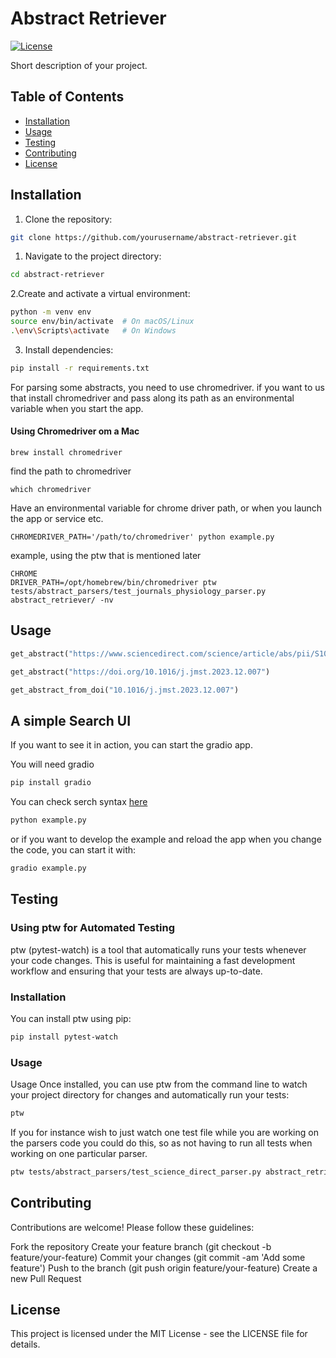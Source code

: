 # Abstract Retriever

[![License](https://img.shields.io/badge/license-MIT-blue.svg)](https://github.com/yourusername/abstract-retriever/blob/main/LICENSE)

Short description of your project.

## Table of Contents

- [Installation](#installation)
- [Usage](#usage)
- [Testing](#testing)
- [Contributing](#contributing)
- [License](#license)

## Installation

1. Clone the repository:

```bash
git clone https://github.com/yourusername/abstract-retriever.git
```

1. Navigate to the project directory:

```bash
cd abstract-retriever
```

2.Create and activate a virtual environment:

```bash
python -m venv env
source env/bin/activate  # On macOS/Linux
.\env\Scripts\activate   # On Windows
```

3. Install dependencies:
```bash
pip install -r requirements.txt
```

For parsing some abstracts, you need to use chromedriver.
if you want to us that install chromedriver and pass along its path as an environmental variable when you start the app.

#### Using Chromedriver om a Mac

```
brew install chromedriver
```

find the path to chromedriver
```
which chromedriver
```

Have an environmental variable for chrome driver path, or when you launch the app or service etc.
```
CHROMEDRIVER_PATH='/path/to/chromedriver' python example.py
```

example, using the ptw that is mentioned later
```
CHROME 
DRIVER_PATH=/opt/homebrew/bin/chromedriver ptw tests/abstract_parsers/test_journals_physiology_parser.py abstract_retriever/ -nv
```


## Usage

```python
get_abstract("https://www.sciencedirect.com/science/article/abs/pii/S1005030224000446")
```

```python
get_abstract("https://doi.org/10.1016/j.jmst.2023.12.007")
```

```python
get_abstract_from_doi("10.1016/j.jmst.2023.12.007")
```
## A simple Search UI
If you want to see it in action, you can start the gradio app.

You will need gradio
```bash
pip install gradio
```

You can check serch syntax [here](https://schema.elsevier.com/dtds/document/bkapi/search/SCOPUSSearchTips.htm)
```bash
python example.py
```

or if you want to develop the example and reload the app when you change the code, you can start it with:
```bash
gradio example.py
```

## Testing

### Using ptw for Automated Testing

ptw (pytest-watch) is a tool that automatically runs your tests whenever your code changes. This is useful for maintaining a fast development workflow and ensuring that your tests are always up-to-date.

### Installation
You can install ptw using pip:

```bash
pip install pytest-watch
```

### Usage
Usage
Once installed, you can use ptw from the command line to watch your project directory for changes and automatically run your tests:

```bash
ptw
```

If you for instance wish to just watch one test file while you are working on the parsers code you could do this, so as not having to run all tests when working on one particular parser.
```bash
ptw tests/abstract_parsers/test_science_direct_parser.py abstract_retriever/abstract_parsers -nv
```

## Contributing
Contributions are welcome! Please follow these guidelines:

Fork the repository
Create your feature branch (git checkout -b feature/your-feature)
Commit your changes (git commit -am 'Add some feature')
Push to the branch (git push origin feature/your-feature)
Create a new Pull Request

## License
This project is licensed under the MIT License - see the LICENSE file for details.





